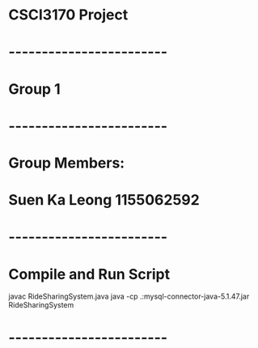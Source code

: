 # CSCI3170 Project
# ------------------------ 
# Group 1
# ------------------------ 
# Group Members:
# Suen Ka Leong 1155062592
#
#
# ------------------------
# Compile and Run Script

javac RideSharingSystem.java
java -cp .:mysql-connector-java-5.1.47.jar RideSharingSystem

# ------------------------
